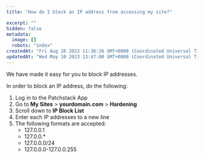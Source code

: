 ```yaml
---
title: "How do I block an IP address from accessing my site?"

excerpt: ""
hidden: false
metadata: 
  image: []
  robots: "index"
createdAt: "Fri Aug 26 2022 11:36:26 GMT+0000 (Coordinated Universal Time)"
updatedAt: "Wed May 10 2023 13:47:00 GMT+0000 (Coordinated Universal Time)"
---
```

We have made it easy for you to block IP addresses.

In order to block an IP address, do the following:

<ol><li>Log in to the Patchstack App</li>
<li>Go to <b>My Sites</b> > <b>yourdomain.com</b> > <b>Hardening</b></li>
<li>Scroll down to <b>IP Block List</b></li>
<li>Enter each IP addresses to a new line</li>
<li>The following formats are accepted:
<ul><li>
127.0.0.1</li>
<li>127.0.0.*</li>
<li>127.0.0.0/24</li>
<li>127.0.0.0-127.0.0.255</li></ul></li></ol>
